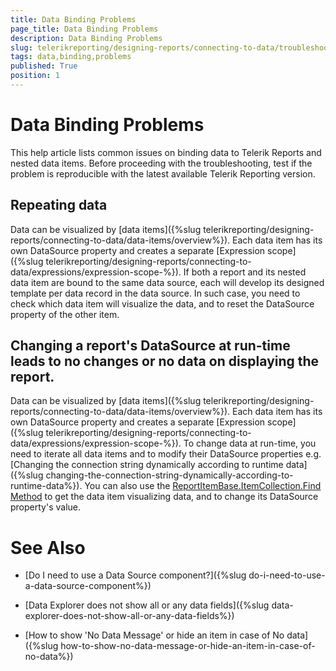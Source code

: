 ```yaml
---
title: Data Binding Problems
page_title: Data Binding Problems 
description: Data Binding Problems
slug: telerikreporting/designing-reports/connecting-to-data/troubleshooting/data-binding-problems
tags: data,binding,problems
published: True
position: 1
---
```


# Data Binding Problems

This help article lists common issues on binding data to Telerik Reports and nested data items. Before proceeding with the troubleshooting, test if the problem is reproducible with the latest         available Telerik Reporting version.       

## Repeating data

Data can be visualized by [data items]({%slug telerikreporting/designing-reports/connecting-to-data/data-items/overview%}). Each data item has its own DataSource property and creates a separate [Expression scope]({%slug telerikreporting/designing-reports/connecting-to-data/expressions/expression-scope-%}). If both a report and its nested data item are bound to the same data source, each will develop its designed template per data record in the data source. In such case, you need to check which data item will visualize the data, and to reset the DataSource property of the other item.         

## Changing a report's DataSource at run-time leads to no changes or no data on displaying the report.

Data can be visualized by [data items]({%slug telerikreporting/designing-reports/connecting-to-data/data-items/overview%}). Each data item has its own DataSource property and creates a separate [Expression scope]({%slug telerikreporting/designing-reports/connecting-to-data/expressions/expression-scope-%}). To change data at run-time, you need to iterate all data items and to modify their DataSource properties e.g. [Changing the connection string dynamically according to runtime data]({%slug changing-the-connection-string-dynamically-according-to-runtime-data%}). You can also use the  [ReportItemBase.ItemCollection.Find Method](/reporting/api/Telerik.Reporting.ReportItemBase.ItemCollection#Telerik_Reporting_ReportItemBase_ItemCollection_Find_System_String_System_Boolean_) to get the data item visualizing data, and to change its DataSource property's value.         

# See Also

 * [Do I need to use a Data Source component?]({%slug do-i-need-to-use-a-data-source-component%})

 * [Data Explorer does not show all or any data fields]({%slug data-explorer-does-not-show-all-or-any-data-fields%})

 * [How to show 'No Data Message' or hide an item in case of No data]({%slug how-to-show-no-data-message-or-hide-an-item-in-case-of-no-data%})
